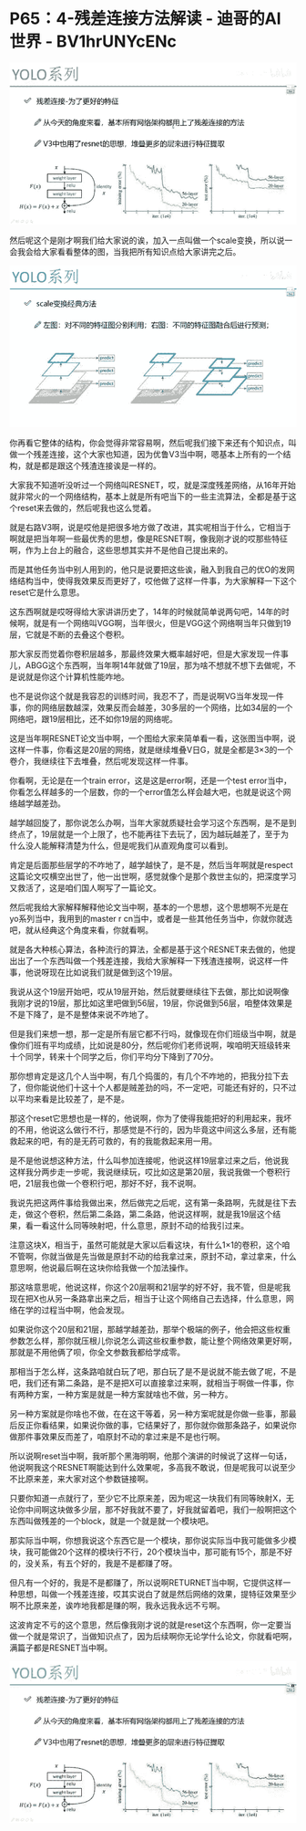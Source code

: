 # P65：4-残差连接方法解读 - 迪哥的AI世界 - BV1hrUNYcENc

![](img/7556aa9d3aaadd6cda3f5bfe8ada3945_0.png)

然后呢这个是刚才啊我们给大家说的诶，加入一点叫做一个scale变换，所以说一会我会给大家看看整体的图，当我把所有知识点给大家讲完之后。



![](img/7556aa9d3aaadd6cda3f5bfe8ada3945_2.png)

你再看它整体的结构，你会觉得非常容易啊，然后呢我们接下来还有个知识点，叫做一个残差连接，这个大家也知道，因为优鲁V3当中啊，嗯基本上所有的一个结构，就是都是跟这个残渣连接诶是一样的。

大家我不知道听没听过一个网络叫RESNET，哎，就是深度残差网络，从16年开始就非常火的一个网络结构，基本上就是所有吧当下的一些主流算法，全都是基于这个reset来去做的，然后呢我也这么觉着。

就是右路V3啊，说是哎他是把很多地方做了改进，其实呢相当于什么，它相当于啊就是把当年啊一些最优秀的思想，像是RESNET啊，像我刚才说的哎那些特征啊，作为上台上的融合，这些思想其实并不是他自己提出来的。

而是其他任务当中别人用到的，他只是说要把这些诶，融入到我自己的优O的发网络结构当中，使得我效果反而更好了，哎他做了这样一件事，为大家解释一下这个reset它是什么意思。

这东西啊就是哎呀得给大家讲讲历史了，14年的时候就简单说两句吧，14年的时候啊，就是有一个网络叫VGG啊，当年很火，但是VGG这个网络啊当年只做到19层，它就是不断的去叠这个卷积。

那大家反而觉着你卷积层越多，那最终效果大概率越好吧，但是大家发现一件事儿，ABGG这个东西啊，当年啊14年就做了19层，那为啥不想就不想下去做呢，不是说就是你这个计算机性能咋地。

也不是说你这个就是我容忍的训练时间，我忍不了，而是说啊VG当年发现一件事，你的网络层数越深，效果反而会越差，30多层的一个网络，比如34层的一个网络吧，跟19层相比，还不如你19层的网络呢。

这是当年啊RESNET论文当中啊，一个图给大家来简单看一看，这张图当中啊，说这样一件事，你看这是20层的网络，就是继续堆叠V日G，就是全都是3×3的一个卷介，我继续往下去堆叠，然后呢发现这样一件事。

你看啊，无论是在一个train error，这是这是error啊，还是一个test error当中，你看怎么样越多的一个层数，你的一个error值怎么样会越大吧，也就是说这个网络越学越差劲。

越学越回旋了，那你说怎么办啊，当年大家就质疑社会学习这个东西啊，是不是到终点了，19层就是一个上限了，也不能再往下去玩了，因为越玩越差了，至于为什么没人能解释清楚为什么，但是呢我们从直观角度可以看到。

肯定是后面那些层学的不咋地了，越学越快了，是不是，然后当年啊就是respect这篇论文哎横空出世了，他一出世啊，感觉就像个是那个救世主似的，把深度学习又救活了，这是咱们国人啊写了一篇论文。

然后呢我给大家解释解释他论文当中啊，基本的一个思想，这个思想啊不光是在yo系列当中，我用到的master r cn当中，或者是一些其他任务当中，你就你就选吧，就从经典这个角度来看，你就看啊。

就是各大种核心算法，各种流行的算法，全都是基于这个RESNET来去做的，他提出出了一个东西叫做一个残差连接，我给大家解释一下残渣连接啊，说这样一件事，他说呀现在比如说我们就是做到这个19层。

我说从这个19层开始吧，哎从19层开始，然后就要继续往下去做，那比如说啊像我刚才说的19层，那比如这里吧做到56层，19层，你说做到56层，咱整体效果是不是下降了，是不是整体来说不咋地了。

但是我们来想一想，那一定是所有层它都不行吗，就像现在你们班级当中啊，就是像你们班有平均成绩，比如说是80分，然后呢你们老师说啊，唉咱明天班级转来十个同学，转来十个同学之后，你们平均分下降到了70分。

那你想肯定是这几个人当中啊，有几个捣蛋的，有几个不咋地的，把我分拉下去了，但你能说他们十这十个人都是贼差劲的吗，不一定吧，可能还有好的，只不过以平均来看是比较差了，是不是。

那这个reset它思想也是一样的，他说啊，你为了使得我能把好的利用起来，我坏的不用，他说这么做行不行，那感觉是不行的，因为毕竟这中间这么多层，还有能救起来的吧，有的是无药可救的，有的我能救起来用一用。

是不是他说想这种方法，什么叫参加连接呢，他说这样19层拿过来之后，他说我这样我分两步走一步呢，我说继续玩，哎比如这是第20层，我说我做一个卷积行吧，21层我也做一个卷积行吧，那好不好，我不说啊。

我说先把这两件事给我做出来，然后做完之后呢，这有第一条路啊，先就是往下去走，做这个卷积，然后第二条路，第二条路，他说这样啊，就是我19层这个结果，看一看这什么同等映射吧，什么意思，原封不动的给我引过来。

注意这块X，相当于，虽然可能就是大家以后看这块，有什么1×1的卷积，这个咱不管啊，你就当做是先当做是原封不动的给我拿过来，原封不动，拿过拿来，什么意思啊，他说最后啊在这块你给我做一个加法操作。

那这啥意思呢，他说这样，你这个20层啊和21层学的好不好，我不管，但是呢我现在把X也从另一条路拿出来之后，相当于让这个网络自己去选择，什么意思，网络在学的过程当中啊，他会发现。

如果说你这个20层和21层，那越学越差劲，那举个极端的例子，他会把这些权重参数怎么样，那你就压根儿你说怎么调这些权重参数，能让整个网络效果更好啊，那就是不用他俩了呗，你全文参数我都给学成零。

那相当于怎么样，这条路咱就白玩了吧，那白玩了是不是说就不能去做了呢，不是吧，我们还有第二条路，是不是把X可以直接拿过来啊，就相当于啊做一件事，你有两种方案，一种方案是就是一种方案就啥也不做，另一种方。

另一种方案就是你啥也不做，在在这干等着，另一种方案呢就是你做一些事，那最后反正你看结果，如果说你做的事，它结果好了，那你就你做那条路子，如果说你做那件事效果反而差了，咱原封不动的拿过来是不是也行啊。

所以说啊reset当中啊，我听那个黑海明啊，他那个演讲的时候说了这样一句话，他说啊我这个RESNET啊能达到什么效果呢，多高我不敢说，但是呢我可以说至少不比原来差，来大家对这个参数链接啊。

只要你知道一点就行了，至少它不比原来差，因为呢这一块我们有同等映射X，无论你中间啊这块做多少层，那不好我就不要了，好我就留着吧，我们一般啊把这个东西叫做残差的一个block，就是一个就是就一个模块吧。

那实际当中啊，你想我说这个东西它是一个模块，那你说实际当中我可能做多少模块，我可能做20个这样的模块行不行，20个模块当中，那可能有15个，那是不好的，没关系，有五个好的，我是不是都赚了呀。

但凡有一个好的，我是不是都赚了，所以说啊RETURNET当中啊，它提供这样一种思想，叫做一个残差连接，哎其实说白了就是然后网络的效果，提特征效果至少啊不比原来差，诶咋地我都是赚的啊，我永远我永远不亏啊。

这波肯定不亏的这个意思，然后像我刚才说的就是reset这个东西啊，你一定要当做一个就是常识了，当做知识点了，因为后续啊你无论学什么论文，你就看吧啊，满篇子都是RESNET当中啊。



![](img/7556aa9d3aaadd6cda3f5bfe8ada3945_4.png)